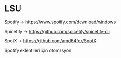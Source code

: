 # LSU
Spotify -> https://www.spotify.com/download/windows

Spicetify -> https://github.com/spicetify/spicetify-cli

SpotX -> https://github.com/amd64fox/SpotX

Spotify eklentileri için otomasyon
